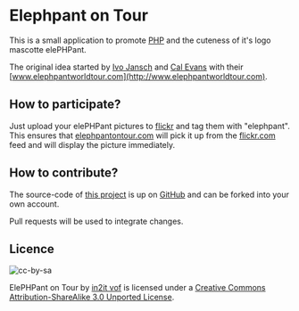 Elephpant on Tour
=================

This is a small application to promote [PHP](http://www.php.net) and the cuteness of it's logo mascotte elePHPant.

The original idea started by [Ivo Jansch](http://jansch.nl) and [Cal Evans](http://blog.calevans.com) with their [www.elephpantworldtour.com](http://www.elephpantworldtour.com).

How to participate?
-------------------

Just upload your elePHPant pictures to [flickr](http://flickr.com) and tag them with "elephpant". This ensures that [elephpantontour.com](http://elephpantontour.com) will pick it up from the [flickr.com](http://flickr.com) feed and will display the picture immediately.

How to contribute?
------------------

The source-code of [this project](http://github.com/DragonBe/elephpantontour) is up on [GitHub](http://github.com) and can be forked into your own account.

Pull requests will be used to integrate changes.

Licence
-------

![cc-by-sa](http://i.creativecommons.org/l/by-sa/3.0/88x31.png "Creative Commons Attributio-ShareAlike 3.0 Unported Licence")

ElePHPant on Tour by [in2it vof](http://in2it.be) is licensed under a [Creative Commons Attribution-ShareAlike 3.0 Unported License](http://creativecommons.org/licenses/by-sa/3.0/deed.en_US).